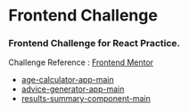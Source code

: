 # Frontend Challenge

### Frontend Challenge for React Practice.

Challenge Reference : [Frontend Mentor](https://www.frontendmentor.io/challenges)

- [age-calculator-app-main](https://hannah1306.github.io/frontend-challenge/age-calculator-app-main/)
- [advice-generator-app-main](https://hannah1306.github.io/frontend-challenge/advice-generator-app-main/)
- [results-summary-component-main](https://hannah1306.github.io/frontend-challenge/results-summary-component-main/)
